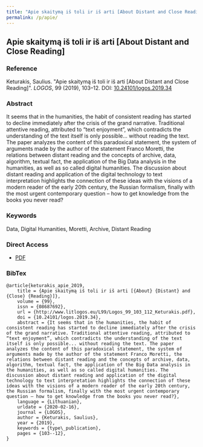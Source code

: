 ```yaml
---
title: "Apie skaitymą iš toli ir iš arti [About Distant and Close Reading]"
permalink: /p/apie/
---
```


<meta name="citation_title" content="Apie skaitymą iš toli ir iš arti [About Distant and Close Reading]">
<meta name="citation_author" content="Saulius Keturakis">
<meta name="citation_publication_date" content="2019">
<meta name="citation_journal_name" content="LOGOS">
<meta name="citation_volume" content="99">

## Apie skaitymą iš toli ir iš arti [About Distant and Close Reading]

### Reference

Keturakis, Saulius. "Apie skaitymą iš toli ir iš arti [About Distant and Close Reading]". _LOGOS_, 99 (2019), 103–12. DOI: [10.24101/logos.2019.34](https://doi.org/10.24101/logos.2019.34)

### Abstract

It seems that in the humanities, the habit of consistent reading has started to decline immediately after the crisis of the grand narrative. Traditional attentive reading, attributed to “text enjoyment”, which contradicts the understanding of the text itself is only possible... without reading the text. The paper analyzes the content of this paradoxical statement, the system of arguments made by the author of the statement Franco Moretti, the relations between distant reading and the concepts of archive, data, algorithm, textual fact, the application of the Big Data analysis in the humanities, as well as so called digital humanities. The discussion about distant reading and application of the digital technology to text interpretation highlights the connection of these ideas with the visions of a modern reader of the early 20th century, the Russian formalism, finally with the most urgent contemporary question – how to get knowledge from the books you never read?

### Keywords

Data, Digital Humanities, Moretti, Archive, Distant Reading

### Direct Access

- [PDF](https://github.com/distantreading/compendium/blob/main/f/apie.pdf)

### BibTex

```
@article{keturakis_apie_2019,
	title = {Apie skaitymą iš toli ir iš arti [{About} {Distant} and {Close} {Reading}]},
	volume = {99},
	issn = {08687692},
	url = {http://www.litlogos.eu/L99/Logos_99_103_112_Keturakis.pdf},
	doi = {10.24101/logos.2019.34},
	abstract = {It seems that in the humanities, the habit of consistent reading has started to decline immediately after the crisis of the grand narrative. Traditional attentive reading, attributed to “text enjoyment”, which contradicts the understanding of the text itself is only possible... without reading the text. The paper analyzes the content of this paradoxical statement, the system of arguments made by the author of the statement Franco Moretti, the relations between distant reading and the concepts of archive, data, algorithm, textual fact, the application of the Big Data analysis in the humanities, as well as so called digital humanities. The discussion about distant reading and application of the digital technology to text interpretation highlights the connection of these ideas with the visions of a modern reader of the early 20th century, the Russian formalism, finally with the most urgent contemporary question – how to get knowledge from the books you never read?},
	language = {Lithuanian},
	urldate = {2020-02-16},
	journal = {LOGOS},
	author = {Keturakis, Saulius},
	year = {2019},
	keywords = {type\_publication},
	pages = {103--12},
}

```

<span class='Z3988' title='url_ver=Z39.88-2004&amp;ctx_ver=Z39.88-2004&amp;rfr_id=info%3Asid%2Fzotero.org%3A2&amp;rft_id=info%3Adoi%2F10.24101%2Flogos.2019.34&amp;rft_val_fmt=info%3Aofi%2Ffmt%3Akev%3Amtx%3Ajournal&amp;rft.genre=article&amp;rft.atitle=Apie%20skaitym%C4%85%20i%C5%A1%20toli%20ir%20i%C5%A1%20arti%20%5BAbout%20Distant%20and%20Close%20Reading%5D&amp;rft.jtitle=LOGOS&amp;rft.stitle=LOGOS&amp;rft.volume=99&amp;rft.aufirst=Saulius&amp;rft.aulast=Keturakis&amp;rft.au=Saulius%20Keturakis&amp;rft.date=2019&amp;rft.pages=103-12&amp;rft.spage=103&amp;rft.epage=12&amp;rft.issn=08687692&amp;rft.language=Lithuanian'></span>
